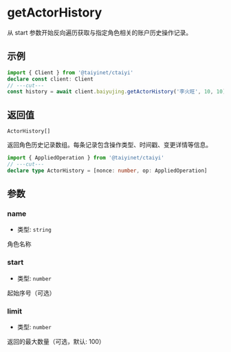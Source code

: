 # getActorHistory

从 start 参数开始反向遍历获取与指定角色相关的账户历史操作记录。

## 示例

```ts twoslash
import { Client } from '@taiyinet/ctaiyi'
declare const client: Client
// ---cut---
const history = await client.baiyujing.getActorHistory('李火旺', 10, 10)
```

## 返回值

`ActorHistory[]`

返回角色历史记录数组。每条记录包含操作类型、时间戳、变更详情等信息。

```ts twoslash
import { AppliedOperation } from '@taiyinet/ctaiyi'
// ---cut---
declare type ActorHistory = [nonce: number, op: AppliedOperation]
```

## 参数

### name

- 类型: `string`

角色名称

### start

- 类型: `number`

起始序号（可选）

### limit

- 类型: `number`

返回的最大数量（可选，默认: 100）

